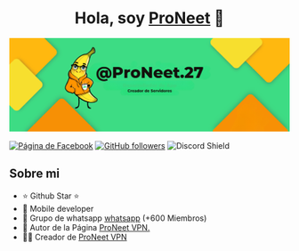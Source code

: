 <div align="center">
<h1 align="center">Hola, soy <a href="https://descarga.proneet.org/">ProNeet</a> 👋</h1>
</div>
<img src="banner.png">

[![Página de Facebook](https://img.shields.io/badge/Facebook-3D82ED?style=for-the-badge&logo=facebook&logoColor=white)](https://facebook.com/ProNeet27)
[![GitHub followers](https://img.shields.io/github/followers/ProNeet-27?style=social)](https://github.com/ProNeet-27)
![Discord Shield](https://discordapp.com/api/guilds/807719549075980308/widget.png?style=shield)

## Sobre mi

- ⭐ Github Star ⭐ 
- 📲 Mobile developer
- 🎥 Grupo de whatsapp [whatsapp](https://youtube.com/aristidevs?sub_confirmation=1) (+600 Miembros)
- 📗 Autor de la Página [ProNeet VPN.](https://descarga.proneet.org)
- 🧑‍🏫 Creador de [ProNeet VPN](https://github.com/ProNeet-27/ProNeet-VPN/releases/download/v1.0/ProNeet.VPN.apk)
<br>

